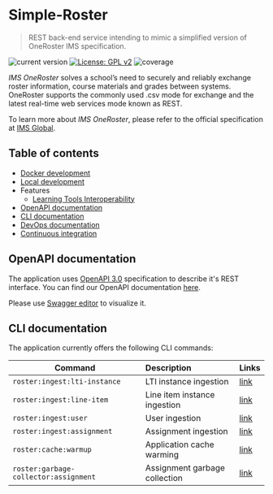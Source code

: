 # Simple-Roster

>REST back-end service intending to mimic a simplified version of OneRoster IMS specification.

![current version](https://img.shields.io/badge/version-2.0.0-green.svg)
[![License: GPL v2](https://img.shields.io/badge/License-GPL%20v2-blue.svg)](https://www.gnu.org/licenses/old-licenses/gpl-2.0.en.html)
![coverage](https://img.shields.io/badge/coverage-100%25-green.svg)

*IMS OneRoster* solves a school’s need to securely and reliably exchange roster information, course materials and grades between systems. 
OneRoster supports the commonly used .csv mode for exchange and the latest real-time web services mode known as REST.  

To learn more about *IMS OneRoster*, please refer to the official specification at [IMS Global](https://www.imsglobal.org/activity/onerosterlis).

## Table of contents

- [Docker development](docs/docker-development.md)
- [Local development](docs/local-development.md)
- Features
    - [Learning Tools Interoperability](docs/features/lti.md)
- [OpenAPI documentation](#openapi-documentation)
- [CLI documentation](#cli-documentation)
- [DevOps documentation](docs/devops-documentation.md)
- [Continuous integration](docs/continuous-integration.md)

## OpenAPI documentation

The application uses [OpenAPI 3.0](https://swagger.io/specification/) specification to describe it's REST interface.
You can find our OpenAPI documentation [here](openapi/api_v1.yml).

Please use [Swagger editor](https://editor.swagger.io/) to visualize it.

## CLI documentation

The application currently offers the following CLI commands:

| Command                               | Description                   | Links                                                    |
| --------------------------------------|:------------------------------|:---------------------------------------------------------|
| `roster:ingest:lti-instance`          | LTI instance ingestion        | [link](docs/cli/lti-instance-ingester-command.md)        |
| `roster:ingest:line-item`             | Line item instance ingestion  | [link](docs/cli/line-item-ingester-command.md)           |
| `roster:ingest:user`                  | User ingestion                | [link](docs/cli/user-ingester-command.md)                |
| `roster:ingest:assignment`            | Assignment ingestion          | [link](docs/cli/assignment-ingester-command.md)          |
| `roster:cache:warmup`                 | Application cache warming     | [link](docs/cli/cache-warmer-command.md)                 |
| `roster:garbage-collector:assignment` | Assignment garbage collection | [link](docs/cli/assignment-garbage-collector-command.md) |

